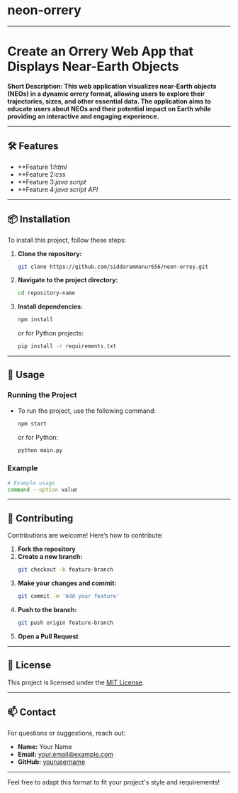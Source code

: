 # neon-orrery
---

# Create an Orrery Web App that Displays Near-Earth Objects

**Short Description: This web application visualizes near-Earth objects (NEOs) in a dynamic orrery format, allowing users to explore their trajectories, sizes, and other essential data. The application aims to educate users about NEOs and their potential impact on Earth while providing an interactive and engaging experience.** 

---

## 🛠️ Features

- **Feature 1:*html* 
- **Feature 2:*css*
- **Feature 3:*java script*
- **Feature 4:*java script API*

---

## 📦 Installation

To install this project, follow these steps:

1. **Clone the repository:**
   ```bash
   git clone https://github.com/siddarammanur656/neon-orrey.git
   ```
2. **Navigate to the project directory:**
   ```bash
   cd repository-name
   ```
3. **Install dependencies:**
   ```bash
   npm install
   ```
   or for Python projects:
   ```bash
   pip install -r requirements.txt
   ```

---

## 🚀 Usage

### Running the Project

- To run the project, use the following command:
   ```bash
   npm start
   ```
   or for Python:
   ```bash
   python main.py
   ```

### Example

```bash
# Example usage
command --option value
```

---

## 🤝 Contributing

Contributions are welcome! Here’s how to contribute:

1. **Fork the repository**
2. **Create a new branch:**
   ```bash
   git checkout -b feature-branch
   ```
3. **Make your changes and commit:**
   ```bash
   git commit -m 'Add your feature'
   ```
4. **Push to the branch:**
   ```bash
   git push origin feature-branch
   ```
5. **Open a Pull Request**

---

## 📄 License

This project is licensed under the [MIT License](LICENSE).

---

## 📫 Contact

For questions or suggestions, reach out:

- **Name:** Your Name
- **Email:** [your.email@example.com](mailto:your.email@example.com)
- **GitHub:** [yourusername](https://github.com/yourusername)

---

Feel free to adapt this format to fit your project's style and requirements!
